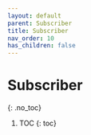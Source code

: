 ```yaml
---
layout: default
parent: Subscriber
title: Subscriber
nav_order: 10
has_children: false
---
```


# Subscriber
{: .no_toc}

1. TOC
{: toc}
